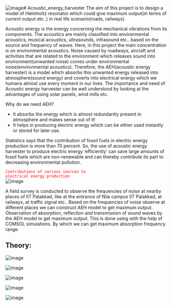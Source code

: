 ![image](https://github.com/112101011/Acoustic_energy_harvester/assets/111628378/090d0328-33b8-4cfa-b691-c810c225e65d)# Acoustic_energy_harvester
The aim of this project is to design a model of Helmholtz resonator which
could give maximum output(in terms of current output etc..) in real life
scenario(roads, railways).

Acoustic energy is the energy concerning the mechanical vibrations from its
components. The acoustics are mainly classified into environmental acoustics,
musical acoustics, ultrasounds, infrasound etc.. based on the source and frequency of
waves. Here, in this project the main concentration is on environmental acoustics.
Noise caused by roadways, aircraft and activities that are related to the environment
which releases sound into environment(unwanted noise) comes under environmental
noise(environmental acoustics). Therefore, the AEH(acoustic energy harvester) is a
model which absorbs this unwanted energy released into atmosphere(sound energy)
and coverts into electrical energy which we humans almost use every moment in our
lives. The importance and need of Acoustic energy harvester can be well understood
by looking at the advantages of using solar panels, wind mills etc. <br/>

Why do we need AEH? <br/>
- It absorbs the energy which is almost redundantly present in atmosphere and makes sense out of it! <br/>
- It helps in producing electric energy which can be either used instantly or stored for later use. <br/>

Statistics says that the contribution of fossil fuels in electric energy production is more than 70 percent. So, the use of acoustic energy harvester to produce electric energy ‘efficiently’ can save large amounts of fossil fuels which are non-renewable and can thereby contribute its part to decreasing environmental pollution. <br/>

<code style="color : red ">Contributions of various sources to electrical energy production</code> <br/>
![image](https://github.com/112101011/Acoustic_energy_harvester/assets/111628378/1644448e-9891-40ac-ab8c-1825ce518f09)

A field survey is conducted to observe the frequencies of noise at nearby places
of IIT Palakkad, like at the entrance of Nila campus IIT Palakkad, at railways, at
traffic signal etc.. Based on the frequencies of noise observe at different places we
can construct AEH model to get maximum output. <br/>
Observation of absorption, reflection and transmission of sound waves by the
AEH model to get maximum output. This is done using with the help of COMSOL
simulations. By which we can get maximum absorption frequency range.

## Theory:
![image](https://github.com/112101011/Acoustic_energy_harvester/assets/111628378/95eb9b78-dbcd-45cf-a74e-b2ddc9147c1c)


![image](https://github.com/112101011/Acoustic_energy_harvester/assets/111628378/919d4ef2-833e-46ce-8c23-125daee7b2db)


![image](https://github.com/112101011/Acoustic_energy_harvester/assets/111628378/3510c522-7fa6-47d0-a5cf-97ada31f0b60)


![image](https://github.com/112101011/Acoustic_energy_harvester/assets/111628378/00b2c763-9ed2-478d-8533-d13262de1d73)


![image](https://github.com/112101011/Acoustic_energy_harvester/assets/111628378/584ea181-3726-4088-910c-c9167e0b9e98)
